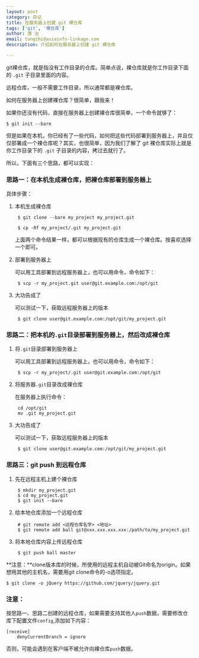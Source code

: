 ```yaml
---
layout: post
category: 杂记
title: 在服务器上创建 git 裸仓库
tags: ['git', '裸仓库']
author: 唐 治
email: tangzhi@asiainfo-linkage.com
description: 介绍如何在服务器上创建 git 裸仓库

---
```


git裸仓库，就是指没有工作目录的仓库。简单点说，裸仓库就是你工作目录下面的 `.git` 子目录里面的内容。

远程仓库，一般不需要工作目录，所以通常都是裸仓库。

如何在服务器上创建裸仓库？很简单，跟我来！

如果你还没有代码，直接在服务器上创建裸仓库很简单，一个命令就够了：

	$ git init --bare
	
	
但是如果在本机，你已经有了一些代码，如何把这些代码部署到服务器上，并且仅仅部署成一个裸仓库呢？其实，也很简单，因为我们了解了 git 裸仓库实际上就是你工作目录下的 `.git` 子目录的内容，拷过去就行了。

所以，下面有三个思路，都可以实现：

### 思路一：在本机生成裸仓库，把裸仓库部署到服务器上

具体步骤：

1. 本机生成裸仓库

	    $ git clone --bare my_project my_project.git

	    $ cp -Rf my_project/.git my_project.git
	
	上面两个命令结果一样，都可以根据现有的仓库生成一个裸仓库。按喜欢选择一个即可。
	
2. 部署到服务器上

	可以用工具部署到远程服务器上，也可以用命令，命令如下：
	
		$ scp -r my_project.git user@git.example.com:/opt/git

3. 大功告成了
	
	可以测试一下，获取远程服务器上的版本

		$ git clone user@git.example.com:/opt/git/my_project.git



### 思路二：把本机的`.git`目录部署到服务器上，然后改成裸仓库

1. 将`.git`目录部署到服务器上

	可以用工具部署到远程服务器上，也可以用命令，命令如下：
	
		$ scp -r my_project/.git user@git.example.com:/opt/git

2. 将服务器`.git`目录改成裸仓库

	在服务器上执行命令：
	
		cd /opt/git
		mv .git my_project.git
	
3. 大功告成了
	
	可以测试一下，获取远程服务器上的版本

		$ git clone user@git.example.com:/opt/git/my_project.git

### 思路三：git push 到远程仓库

1. 先在远程主机上建个裸仓库

    	$ mkdir my_project.git
    	$ cd my_project.git
    	$ git init --bare

2. 给本地仓库添加一个远程仓库

        # git remote add <远程仓库名字> <地址>
        $ git remote add ball git@xxx.xxx.xxx.xxx:/path/to/my_project.git
        
3. 将本地仓库内容上传远程仓库
        
        $ git push ball master
        
**注意：**clone版本库的时候，所使用的远程主机自动被Git命名为origin。如果想用其他的主机名，需要用git clone命令的-o选项指定。

    $ git clone -o jQuery https://github.com/jquery/jquery.git


### 注意：

按思路一、思路二创建的远程仓库，如果需要支持其他人`push`数据，需要修改仓库下配置文件`config`,添加如下内容：

	[receive]
        denyCurrentBranch = ignore

否则，可能会遇到在客户端不被允许向裸仓库`push`数据。